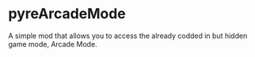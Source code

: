 # pyreArcadeMode
A simple mod that allows you to access the already codded in but hidden game mode, Arcade Mode.
